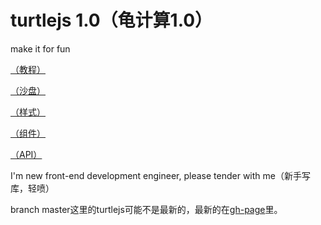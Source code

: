 # turtlejs 1.0（龟计算1.0）

make it for fun

[（教程）](http://make-in-china.github.io/turtlejs/course/)

[（沙盘）](http://make-in-china.github.io/turtlejs/sandbox/)

[（样式）](http://make-in-china.github.io/turtlejs/sandbox/)

[（组件）](http://make-in-china.github.io/turtlejs/part/)

[（API）](http://make-in-china.github.io/turtlejs/api/)

I'm new front-end development engineer, please tender with me（新手写库，轻喷）

branch master这里的turtlejs可能不是最新的，最新的在[gh-page](https://github.com/make-in-china/turtlejs/tree/gh-pages)里。

